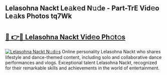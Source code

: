 ## Lelasohna Nackt Le𝚊k𝚎d N𝚞𝚍e - Part-TrE Vid𝚎o Le𝚊ks Photos tq7Wk

# <h2><a href="http://fb72oc.evod.top/?m=Lelasohna+Nackt">🔗 👉🔴 Lelasohna Nackt Vid𝚎o Ph𝚘t𝚘s</a></h2>

[![Lelasohna Nackt N𝚞d𝚎s](https://i.imgur.com/8V9OHl7.gif)](http://fb72oc.evod.top/?m=Lelasohna+Nackt)
Online personality Lelasohna Nackt who shares lifestyle and dance-themed content, including solo and collaborative dance performances and vlogs. Exceptional talent Lelasohna Nackt, recognized for their remarkable skills and achievements in the world of entertainment. 
